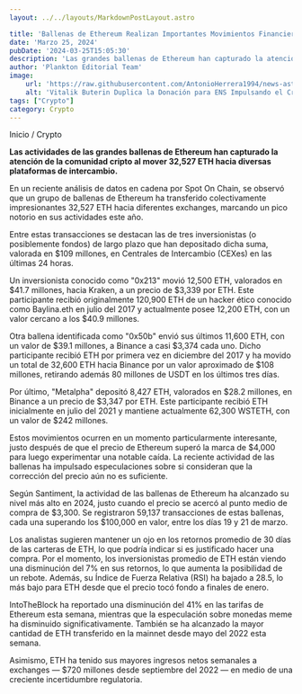 ```yaml
---
layout: ../../layouts/MarkdownPostLayout.astro

title: 'Ballenas de Ethereum Realizan Importantes Movimientos Financieros'
date: 'Marzo 25, 2024'
pubDate: '2024-03-25T15:05:30'
description: 'Las grandes ballenas de Ethereum han capturado la atención de la comunidad cripto al mover 32,527 ETH hacia diversas plataformas de intercambio.'
author: 'Plankton Editorial Team'
image:
    url: 'https://raw.githubusercontent.com/AntonioHerrera1994/news-astro/master/src/assets/crypto/crypto33.webp'
    alt: 'Vitalik Buterin Duplica la Donación para ENS Impulsando el Crecimiento e Innovación en las Direcciones Web3'
tags: ["Crypto"]
category: Crypto
---
```


<span><a href="/" style="text-decoration:none;color:#0F1416">Inicio</a> / <a href="/crypto" style="text-decoration:none;color:#0F1416">Crypto</a></span>


<p style="font-weight: bold;">Las actividades de las grandes ballenas de Ethereum han capturado la atención de la comunidad cripto al mover 32,527 ETH hacia diversas plataformas de intercambio.</p>

En un reciente análisis de datos en cadena por Spot On Chain, se observó que un grupo de ballenas de Ethereum ha transferido colectivamente impresionantes 32,527 ETH hacia diferentes exchanges, marcando un pico notorio en sus actividades este año.

Entre estas transacciones se destacan las de tres inversionistas (o posiblemente fondos) de largo plazo que han depositado dicha suma, valorada en $109 millones, en Centrales de Intercambio (CEXes) en las últimas 24 horas.

Un inversionista conocido como "0x213" movió 12,500 ETH, valorados en $41.7 millones, hacia Kraken, a un precio de $3,339 por ETH. Este participante recibió originalmente 120,900 ETH de un hacker ético conocido como Baylina.eth en julio del 2017 y actualmente posee 12,200 ETH, con un valor cercano a los $40.9 millones.

Otra ballena identificada como "0x50b" envió sus últimos 11,600 ETH, con un valor de $39.1 millones, a Binance a casi $3,374 cada uno. Dicho participante recibió ETH por primera vez en diciembre del 2017 y ha movido un total de 32,600 ETH hacia Binance por un valor aproximado de $108 millones, retirando además 80 millones de USDT en los últimos tres días.

Por último, "Metalpha" depositó 8,427 ETH, valorados en $28.2 millones, en Binance a un precio de $3,347 por ETH. Este participante recibió ETH inicialmente en julio del 2021 y mantiene actualmente 62,300 WSTETH, con un valor de $242 millones.

Estos movimientos ocurren en un momento particularmente interesante, justo después de que el precio de Ethereum superó la marca de $4,000 para luego experimentar una notable caída. La reciente actividad de las ballenas ha impulsado especulaciones sobre si consideran que la corrección del precio aún no es suficiente.

Según Santiment, la actividad de las ballenas de Ethereum ha alcanzado su nivel más alto en 2024, justo cuando el precio se acercó al punto medio de compra de $3,300. Se registraron 59,137 transacciones de estas ballenas, cada una superando los $100,000 en valor, entre los días 19 y 21 de marzo.

Los analistas sugieren mantener un ojo en los retornos promedio de 30 días de las carteras de ETH, lo que podría indicar si es justificado hacer una compra. Por el momento, los inversionistas promedio de ETH están viendo una disminución del 7% en sus retornos, lo que aumenta la posibilidad de un rebote. Además, su Índice de Fuerza Relativa (RSI) ha bajado a 28.5, lo más bajo para ETH desde que el precio tocó fondo a finales de enero.

IntoTheBlock ha reportado una disminución del 41% en las tarifas de Ethereum esta semana, mientras que la especulación sobre monedas meme ha disminuido significativamente. También se ha alcanzado la mayor cantidad de ETH transferido en la mainnet desde mayo del 2022 esta semana.

Asimismo, ETH ha tenido sus mayores ingresos netos semanales a exchanges — $720 millones desde septiembre del 2022 — en medio de una creciente incertidumbre regulatoria.
